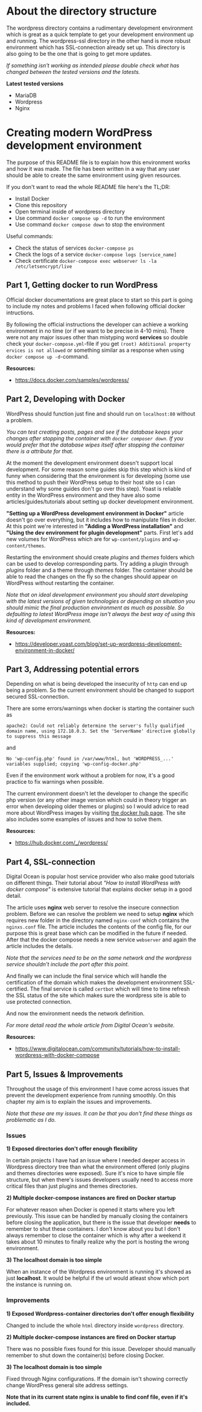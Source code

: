 # About the directory structure

The wordpress directory contains a rudimentary development environment which is great as a quick template to get your development environment up and running. The wordpress-ssl directory in the other hand is more robust environment which has SSL-connection already set up. This directory is also going to be the one that is going to get more updates.

*If something isn't working as intended please double check what has changed between the tested versions and the latests.*

**Latest tested versions**
- MariaDB
- Wordpress
- Nginx

# Creating modern WordPress development environment

The purpose of this README file is to explain how this environment works and how it was made. The file has been written in a way that any user should be able to create the same environment using given resources.

If you don't want to read the whole README file here's the TL;DR:
  - Install Docker
  - Clone this repository
  - Open terminal inside of wordpress directory
  - Use command `docker compose up -d` to run the environment
  - Use command `docker compose down` to stop the environment

Useful commands:
  - Check the status of services `docker-compose ps`
  - Check the logs of a service `docker-compose logs [service_name]`
  - Check certificate `docker-compose exec webserver ls -la /etc/letsencrypt/live`

## Part 1, Getting docker to run WordPress

Official docker documentations are great place to start so this part is going to include my notes and problems I faced when following official docker intructions.

By following the official instructions the developer can achieve a working environment in no time (or if we want to be precise in 4-10 mins). There were not any major issues other than mistyping word **services** so double check your `docker-compose.yml`-file if you get `(root) Additional property ervices is not allowed` or something similar as a response when using `docker compose up -d`-command.

**Resources:**
  - https://docs.docker.com/samples/wordpress/

## Part 2, Developing with Docker

WordPress should function just fine and should run on `localhost:80` without a problem. 

*You can test creating posts, pages and see if the database keeps your changes after stopping the container with `docker composer down`. If you would prefer that the database wipes itself after stopping the container there is a attribute for that.*

At the moment the development environment doesn't support local development. For some reason some guides skip this step which is kind of funny when considering that the environment is for developing (some use this method to push their WordPress setup to their host site so I can understand why some guides don't go over this step). Yoast is reliable entity in the WordPress environment and they have also some articles/guides/tutorials about setting up docker development environment.

**"Setting up a WordPress development environment in Docker"** article doesn't go over everything, but it includes how to manipulate files in docker. At this point we're interested in **"Adding a WordPress installation"** and **"Using the dev environment for plugin development"** parts. First let's add new volumes for WordPress which are for `wp-content/plugins` and `wp-content/themes`.

Restarting the environment should create *plugins* and *themes* folders which can be used to develop corresponding parts. Try adding a plugin through *plugins* folder and a theme through *themes* folder. The container should be able to read the changes on the fly so the changes should appear on WordPress without restarting the container.

*Note that on ideal development environment you should start developing with the latest versions of given technologies or depending on situation you should mimic the final production environment as much as possible. So defaulting to latest WordPress image isn't always the best way of using this kind of development environment.*

**Resources:**
  - https://developer.yoast.com/blog/set-up-wordpress-development-environment-in-docker/

## Part 3, Addressing potential errors

Depending on what is being developed the insecurity of `http` can end up being a problem. So the current environment should be changed to support secured SSL-connection.

There are some errors/warnings when docker is starting the container such as 
```
apache2: Could not reliably determine the server's fully qualified domain name, using 172.18.0.3. Set the 'ServerName' directive globally to suppress this message
``` 
and 
```
No 'wp-config.php' found in /var/www/html, but 'WORDPRESS_...' variables supplied; copying 'wp-config-docker.php'
```
Even if the environment work without a problem for now, it's a good practice to fix warnings when possible.

The current environment doesn't let the developer to change the specific php version (or any other image version which could in theory trigger an error when developing older themes or plugins) so I would advice to read more about WordPress images by visiting [the docker hub page](https://hub.docker.com/_/wordpress/). The site also includes some examples of issues and how to solve them.

**Resources:**
  - https://hub.docker.com/_/wordpress/

## Part 4, SSL-connection

Digital Ocean is popular host service provider who also make good tutorials on different things. Their tutorial about *"How to install WordPress with docker compose"* is extensive tutorial that explains docker setup in a good detail.

The article uses **nginx** web server to resolve the insecure connection problem. Before we can resolve the problem we need to setup **nginx** which requires new folder in the directory named `nginx-conf` which contains the `nginxs.conf` file. The article includes the contents of the config file, for our purpose this is great base which can be modified in the future if needed. After that the docker compose needs a new service `webserver` and again the article includes the details.

*Note that the services need to be on the same network and the wordpress service shouldn't include the port after this point.*

And finally we can include the final service which will handle the certification of the domain which makes the development environment SSL-certified. The final service is called `certbot` which will time to time refresh the SSL status of the site which makes sure the wordpress site is able to use protected connection.

And now the environment needs the network definition.

*For more detail read the whole article from Digital Ocean's website.*

**Resources:**
 - https://www.digitalocean.com/community/tutorials/how-to-install-wordpress-with-docker-compose

## Part 5, Issues & Improvements

Throughout the usage of this environment I have come across issues that prevent the development experience from running smoothly. On this chapter my aim is to explain the issues and improvements.

*Note that these are my issues. It can be that you don't find these things as problematic as I do.*

### Issues


**1) Exposed directories don't offer enough flexibility**

In certain projects I have had an issue where I needed deeper access in Wordpress directory tree than what the environment offered (only plugins and themes directories were exposed). Sure it's nice to have simple file structure, but when there's issues developers usually need to access more critical files than just plugins and themes directories.

**2) Multiple docker-compose instances are fired on Docker startup**

For whatever reason when Docker is opened it starts where you left previously. This issue can be handled by manually closing the containers before closing the application, but there is the issue that developer **needs** to remember to shut these containers. I don't know about you but I don't always remember to close the container which is why after a weekend it takes about 10 minutes to finally realize why the port is hosting the wrong environment.

**3) The localhost domain is too simple**

When an instance of the Wordpress environment is running it's showed as just **localhost**. It would be helpful if the url would atleast show which port the instance is running on.

### Improvements

**1) Exposed Wordpress-container directories don't offer enough flexibility**

Changed to include the whole `html` directory inside `wordpress` directory.

**2) Multiple docker-compose instances are fired on Docker startup**

There was no possible fixes found for this issue. Developer should manually remember to shut down the container(s) before closing Docker.

**3) The localhost domain is too simple**

Fixed through Nginx configurations. If the domain isn't showing correctly change WordPress general site address settings. 

**Note that in its current state nginx is unable to find conf file, even if it's included.**